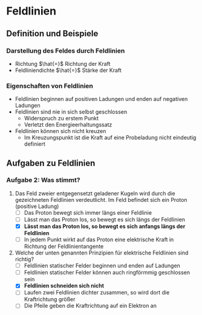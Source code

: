 # Feldlinien

## Definition und Beispiele

### Darstellung des Feldes durch Feldlinien

- Richtung $\hat{=}$ Richtung der Kraft
- Feldliniendichte $\hat{=}$ Stärke der Kraft

### Eigenschaften von Feldlinien

- Feldlinien beginnen auf positiven Ladungen und enden auf negativen Ladungen
- Feldlinien sind nie in sich selbst geschlossen
    - Widerspruch zu erstem Punkt
    - Verletzt den Energieerhaltungssatz
- Feldlinien können sich nicht kreuzen
    - Im Kreuzungspunkt ist die Kraft auf eine Probeladung nicht eindeutig definiert

## Aufgaben zu Feldlinien

### Aufgabe 2: Was stimmt?

1. Das Feld zweier entgegensetzt geladener Kugeln wird durch die gezeichneten Feldlinien verdeutlicht. Im Feld befindet sich ein Proton (positive Ladung)
    - [ ] Das Proton bewegt sich immer längs einer Feldlinie
    - [ ] Lässt man das Proton los, so bewegt es sich längs der Feldlinien
    - [x] **Lässt man das Proton los, so bewegt es sich anfangs längs der Feldlinien**
    - [ ] In jedem Punkt wirkt auf das Proton eine elektrische Kraft in Richtung der Feldlinientangente
2. Welche der unten genannten Prinzipien für elektrische Feldlinien sind richtig?
    - [ ] Feldlinien statischer Felder beginnen und enden auf Ladungen
    - [ ] Feldlinien statischer Felder können auch ringförmmig geschlossen sein
    - [x] **Feldlinien schneiden sich nicht**
    - [ ] Laufen zwei Feldlinien dichter zusammen, so wird dort die Kraftrichtung größer
    - [ ] Die Pfeile geben die Kraftrichtung auf ein Elektron an
